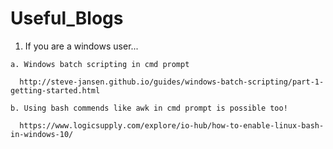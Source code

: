 # Useful_Blogs

  1. If you are a windows user...
  
    a. Windows batch scripting in cmd prompt
      
      http://steve-jansen.github.io/guides/windows-batch-scripting/part-1-getting-started.html
  
    b. Using bash commends like awk in cmd prompt is possible too!
    
      https://www.logicsupply.com/explore/io-hub/how-to-enable-linux-bash-in-windows-10/
